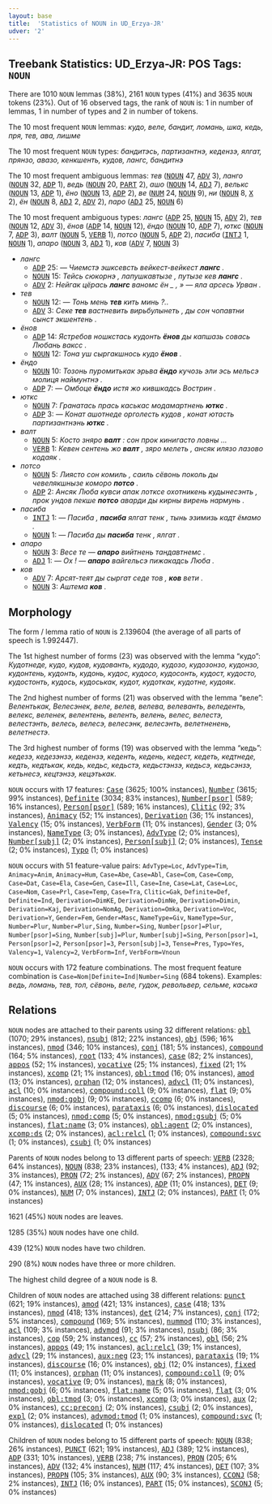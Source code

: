 ```yaml
---
layout: base
title:  'Statistics of NOUN in UD_Erzya-JR'
udver: '2'
---
```


## Treebank Statistics: UD_Erzya-JR: POS Tags: `NOUN`

There are 1010 `NOUN` lemmas (38%), 2161 `NOUN` types (41%) and 3635 `NOUN` tokens (23%).
Out of 16 observed tags, the rank of `NOUN` is: 1 in number of lemmas, 1 in number of types and 2 in number of tokens.

The 10 most frequent `NOUN` lemmas: <em>кудо, веле, бандит, ломань, шка, кедь, пря, тев, ава, лишме</em>

The 10 most frequent `NOUN` types:  <em>бандитэсь, партизантнэ, кедензэ, ялгат, прянзо, авазо, кенкшенть, кудов, лангс, бандитнэ</em>

The 10 most frequent ambiguous lemmas: <em>тев</em> (<tt><a href="myv_jr-pos-NOUN.html">NOUN</a></tt> 47, <tt><a href="myv_jr-pos-ADV.html">ADV</a></tt> 3), <em>ланго</em> (<tt><a href="myv_jr-pos-NOUN.html">NOUN</a></tt> 32, <tt><a href="myv_jr-pos-ADP.html">ADP</a></tt> 1), <em>ведь</em> (<tt><a href="myv_jr-pos-NOUN.html">NOUN</a></tt> 20, <tt><a href="myv_jr-pos-PART.html">PART</a></tt> 2), <em>ашо</em> (<tt><a href="myv_jr-pos-NOUN.html">NOUN</a></tt> 14, <tt><a href="myv_jr-pos-ADJ.html">ADJ</a></tt> 7), <em>велькс</em> (<tt><a href="myv_jr-pos-NOUN.html">NOUN</a></tt> 13, <tt><a href="myv_jr-pos-ADP.html">ADP</a></tt> 1), <em>ёно</em> (<tt><a href="myv_jr-pos-NOUN.html">NOUN</a></tt> 13, <tt><a href="myv_jr-pos-ADP.html">ADP</a></tt> 2), <em>ве</em> (<tt><a href="myv_jr-pos-NUM.html">NUM</a></tt> 24, <tt><a href="myv_jr-pos-NOUN.html">NOUN</a></tt> 9), <em>ни</em> (<tt><a href="myv_jr-pos-NOUN.html">NOUN</a></tt> 8, <tt><a href="myv_jr-pos-X.html">X</a></tt> 2), <em>ён</em> (<tt><a href="myv_jr-pos-NOUN.html">NOUN</a></tt> 8, <tt><a href="myv_jr-pos-ADJ.html">ADJ</a></tt> 2, <tt><a href="myv_jr-pos-ADV.html">ADV</a></tt> 2), <em>паро</em> (<tt><a href="myv_jr-pos-ADJ.html">ADJ</a></tt> 25, <tt><a href="myv_jr-pos-NOUN.html">NOUN</a></tt> 6)

The 10 most frequent ambiguous types:  <em>лангс</em> (<tt><a href="myv_jr-pos-ADP.html">ADP</a></tt> 25, <tt><a href="myv_jr-pos-NOUN.html">NOUN</a></tt> 15, <tt><a href="myv_jr-pos-ADV.html">ADV</a></tt> 2), <em>тев</em> (<tt><a href="myv_jr-pos-NOUN.html">NOUN</a></tt> 12, <tt><a href="myv_jr-pos-ADV.html">ADV</a></tt> 3), <em>ёнов</em> (<tt><a href="myv_jr-pos-ADP.html">ADP</a></tt> 14, <tt><a href="myv_jr-pos-NOUN.html">NOUN</a></tt> 12), <em>ёндо</em> (<tt><a href="myv_jr-pos-NOUN.html">NOUN</a></tt> 10, <tt><a href="myv_jr-pos-ADP.html">ADP</a></tt> 7), <em>юткс</em> (<tt><a href="myv_jr-pos-NOUN.html">NOUN</a></tt> 7, <tt><a href="myv_jr-pos-ADP.html">ADP</a></tt> 3), <em>валт</em> (<tt><a href="myv_jr-pos-NOUN.html">NOUN</a></tt> 5, <tt><a href="myv_jr-pos-VERB.html">VERB</a></tt> 1), <em>потсо</em> (<tt><a href="myv_jr-pos-NOUN.html">NOUN</a></tt> 5, <tt><a href="myv_jr-pos-ADP.html">ADP</a></tt> 2), <em>пасиба</em> (<tt><a href="myv_jr-pos-INTJ.html">INTJ</a></tt> 1, <tt><a href="myv_jr-pos-NOUN.html">NOUN</a></tt> 1), <em>апаро</em> (<tt><a href="myv_jr-pos-NOUN.html">NOUN</a></tt> 3, <tt><a href="myv_jr-pos-ADJ.html">ADJ</a></tt> 1), <em>ков</em> (<tt><a href="myv_jr-pos-ADV.html">ADV</a></tt> 7, <tt><a href="myv_jr-pos-NOUN.html">NOUN</a></tt> 3)


* <em>лангс</em>
  * <tt><a href="myv_jr-pos-ADP.html">ADP</a></tt> 25: <em>― Чиемстэ эшксевсть вейкест-вейкест <b>лангс</b> .</em>
  * <tt><a href="myv_jr-pos-NOUN.html">NOUN</a></tt> 15: <em>Тейсь сюкорнэ , лапушкавтызе , путызе кев <b>лангс</b> .</em>
  * <tt><a href="myv_jr-pos-ADV.html">ADV</a></tt> 2: <em>Нейгак цёрась <b>лангс</b> ваномс ён _ , » — яла арсесь Урван .</em>
* <em>тев</em>
  * <tt><a href="myv_jr-pos-NOUN.html">NOUN</a></tt> 12: <em>― Тонь мень <b>тев</b> кить минь ?..</em>
  * <tt><a href="myv_jr-pos-ADV.html">ADV</a></tt> 3: <em>Секе <b>тев</b> вастневить вирьбулынеть , ды сон чопавтни сынст экшентень .</em>
* <em>ёнов</em>
  * <tt><a href="myv_jr-pos-ADP.html">ADP</a></tt> 14: <em>Ястребов ношкстась кудонть <b>ёнов</b> ды капшазь совась Любань ваксс .</em>
  * <tt><a href="myv_jr-pos-NOUN.html">NOUN</a></tt> 12: <em>Тона уш сыргакшнось кудо <b>ёнов</b> .</em>
* <em>ёндо</em>
  * <tt><a href="myv_jr-pos-NOUN.html">NOUN</a></tt> 10: <em>Тозонь пуромитькак эрьва <b>ёндо</b> кучозь эли эсь мельсэ молиця наймунтнэ .</em>
  * <tt><a href="myv_jr-pos-ADP.html">ADP</a></tt> 7: <em>― Омбоце <b>ёндо</b> истя жо кившкадсь Вострин .</em>
* <em>юткс</em>
  * <tt><a href="myv_jr-pos-NOUN.html">NOUN</a></tt> 7: <em>Гранатась прась каськас модамартнень <b>юткс</b> .</em>
  * <tt><a href="myv_jr-pos-ADP.html">ADP</a></tt> 3: <em>― Конат ашотнеде орголесть кудов , конат ютасть партизантнэнь <b>юткс</b> .</em>
* <em>валт</em>
  * <tt><a href="myv_jr-pos-NOUN.html">NOUN</a></tt> 5: <em>Косто зняро <b>валт</b> : сон прок кинигасто ловны ...</em>
  * <tt><a href="myv_jr-pos-VERB.html">VERB</a></tt> 1: <em>Кевен сентень жо <b>валт</b> , зяро мелеть , ансяк илязо лазово кодаяк .</em>
* <em>потсо</em>
  * <tt><a href="myv_jr-pos-NOUN.html">NOUN</a></tt> 5: <em>Лиясто сон комиль , саиль сёвонь поколь ды чевелякшнызе коморо <b>потсо</b> .</em>
  * <tt><a href="myv_jr-pos-ADP.html">ADP</a></tt> 2: <em>Ансяк Люба кувси апак лотксе охотникень кудынесэнть , прок ундов пекше <b>потсо</b> аварди ды кирны вирень нармунь .</em>
* <em>пасиба</em>
  * <tt><a href="myv_jr-pos-INTJ.html">INTJ</a></tt> 1: <em>― Пасиба , <b>пасиба</b> ялгат тенк , тынь эзимизь кадт ёмамо .</em>
  * <tt><a href="myv_jr-pos-NOUN.html">NOUN</a></tt> 1: <em>― Пасиба ды <b>пасиба</b> тенк , ялгат .</em>
* <em>апаро</em>
  * <tt><a href="myv_jr-pos-NOUN.html">NOUN</a></tt> 3: <em>Весе те — <b>апаро</b> вийтнень тандавтнемс .</em>
  * <tt><a href="myv_jr-pos-ADJ.html">ADJ</a></tt> 1: <em>― Ох ! ― <b>апаро</b> вайгельсэ пижакадсь Люба .</em>
* <em>ков</em>
  * <tt><a href="myv_jr-pos-ADV.html">ADV</a></tt> 7: <em>Арсят-теят ды сыргат седе тов , <b>ков</b> вети .</em>
  * <tt><a href="myv_jr-pos-NOUN.html">NOUN</a></tt> 3: <em>Аштема <b>ков</b> .</em>

## Morphology

The form / lemma ratio of `NOUN` is 2.139604 (the average of all parts of speech is 1.992447).

The 1st highest number of forms (23) was observed with the lemma “кудо”: <em>Кудотнеде, кудо, кудов, кудованть, кудодо, кудозо, кудозонзо, кудонзо, кудонтень, кудонть, кудонь, кудос, кудосо, кудосонть, кудост, кудосто, кудостонть, кудось, кудоськак, кудот, кудоткак, кудотне, кудояк</em>.

The 2nd highest number of forms (21) was observed with the lemma “веле”: <em>Велентькак, Велесэнек, веле, велев, велева, велеванть, веледенть, велекс, веленек, велентень, веленть, велень, велес, велестэ, велестэнть, велесь, велесэ, велесэнк, велесэнть, велетненень, велетнестэ</em>.

The 3rd highest number of forms (19) was observed with the lemma “кедь”: <em>кедезэ, кедезэнзэ, кедензэ, кеденть, кедень, кедест, кедеть, кедтнеде, кедть, кедтькак, кедь, кедьс, кедьстэ, кедьстэнзэ, кедьсэ, кедьсэнзэ, кетьнесэ, кецтэнзэ, кецэтькак</em>.

`NOUN` occurs with 17 features: <tt><a href="myv_jr-feat-Case.html">Case</a></tt> (3625; 100% instances), <tt><a href="myv_jr-feat-Number.html">Number</a></tt> (3615; 99% instances), <tt><a href="myv_jr-feat-Definite.html">Definite</a></tt> (3034; 83% instances), <tt><a href="myv_jr-feat-Number-psor.html">Number[psor]</a></tt> (589; 16% instances), <tt><a href="myv_jr-feat-Person-psor.html">Person[psor]</a></tt> (589; 16% instances), <tt><a href="myv_jr-feat-Clitic.html">Clitic</a></tt> (92; 3% instances), <tt><a href="myv_jr-feat-Animacy.html">Animacy</a></tt> (52; 1% instances), <tt><a href="myv_jr-feat-Derivation.html">Derivation</a></tt> (36; 1% instances), <tt><a href="myv_jr-feat-Valency.html">Valency</a></tt> (15; 0% instances), <tt><a href="myv_jr-feat-VerbForm.html">VerbForm</a></tt> (11; 0% instances), <tt><a href="myv_jr-feat-Gender.html">Gender</a></tt> (3; 0% instances), <tt><a href="myv_jr-feat-NameType.html">NameType</a></tt> (3; 0% instances), <tt><a href="myv_jr-feat-AdvType.html">AdvType</a></tt> (2; 0% instances), <tt><a href="myv_jr-feat-Number-subj.html">Number[subj]</a></tt> (2; 0% instances), <tt><a href="myv_jr-feat-Person-subj.html">Person[subj]</a></tt> (2; 0% instances), <tt><a href="myv_jr-feat-Tense.html">Tense</a></tt> (2; 0% instances), <tt><a href="myv_jr-feat-Typo.html">Typo</a></tt> (1; 0% instances)

`NOUN` occurs with 51 feature-value pairs: `AdvType=Loc`, `AdvType=Tim`, `Animacy=Anim`, `Animacy=Hum`, `Case=Abe`, `Case=Abl`, `Case=Com`, `Case=Comp`, `Case=Dat`, `Case=Ela`, `Case=Gen`, `Case=Ill`, `Case=Ine`, `Case=Lat`, `Case=Loc`, `Case=Nom`, `Case=Prl`, `Case=Temp`, `Case=Tra`, `Clitic=Gak`, `Definite=Def`, `Definite=Ind`, `Derivation=DimKE`, `Derivation=DimNe`, `Derivation=Dimin`, `Derivation=Kaj`, `Derivation=NomAg`, `Derivation=Omka`, `Derivation=Voc`, `Derivation=Y`, `Gender=Fem`, `Gender=Masc`, `NameType=Giv`, `NameType=Sur`, `Number=Plur`, `Number=Plur,Sing`, `Number=Sing`, `Number[psor]=Plur`, `Number[psor]=Sing`, `Number[subj]=Plur`, `Number[subj]=Sing`, `Person[psor]=1`, `Person[psor]=2`, `Person[psor]=3`, `Person[subj]=3`, `Tense=Pres`, `Typo=Yes`, `Valency=1`, `Valency=2`, `VerbForm=Inf`, `VerbForm=Vnoun`

`NOUN` occurs with 172 feature combinations.
The most frequent feature combination is `Case=Nom|Definite=Ind|Number=Sing` (684 tokens).
Examples: <em>ведь, ломань, тев, тол, сёвонь, веле, гудок, револьвер, сельме, каська</em>


## Relations

`NOUN` nodes are attached to their parents using 32 different relations: <tt><a href="myv_jr-dep-obl.html">obl</a></tt> (1070; 29% instances), <tt><a href="myv_jr-dep-nsubj.html">nsubj</a></tt> (812; 22% instances), <tt><a href="myv_jr-dep-obj.html">obj</a></tt> (596; 16% instances), <tt><a href="myv_jr-dep-nmod.html">nmod</a></tt> (346; 10% instances), <tt><a href="myv_jr-dep-conj.html">conj</a></tt> (181; 5% instances), <tt><a href="myv_jr-dep-compound.html">compound</a></tt> (164; 5% instances), <tt><a href="myv_jr-dep-root.html">root</a></tt> (133; 4% instances), <tt><a href="myv_jr-dep-case.html">case</a></tt> (82; 2% instances), <tt><a href="myv_jr-dep-appos.html">appos</a></tt> (52; 1% instances), <tt><a href="myv_jr-dep-vocative.html">vocative</a></tt> (25; 1% instances), <tt><a href="myv_jr-dep-fixed.html">fixed</a></tt> (21; 1% instances), <tt><a href="myv_jr-dep-xcomp.html">xcomp</a></tt> (21; 1% instances), <tt><a href="myv_jr-dep-obl-tmod.html">obl:tmod</a></tt> (16; 0% instances), <tt><a href="myv_jr-dep-amod.html">amod</a></tt> (13; 0% instances), <tt><a href="myv_jr-dep-orphan.html">orphan</a></tt> (12; 0% instances), <tt><a href="myv_jr-dep-advcl.html">advcl</a></tt> (11; 0% instances), <tt><a href="myv_jr-dep-acl.html">acl</a></tt> (10; 0% instances), <tt><a href="myv_jr-dep-compound-coll.html">compound:coll</a></tt> (9; 0% instances), <tt><a href="myv_jr-dep-flat.html">flat</a></tt> (9; 0% instances), <tt><a href="myv_jr-dep-nmod-gobj.html">nmod:gobj</a></tt> (9; 0% instances), <tt><a href="myv_jr-dep-ccomp.html">ccomp</a></tt> (6; 0% instances), <tt><a href="myv_jr-dep-discourse.html">discourse</a></tt> (6; 0% instances), <tt><a href="myv_jr-dep-parataxis.html">parataxis</a></tt> (6; 0% instances), <tt><a href="myv_jr-dep-dislocated.html">dislocated</a></tt> (5; 0% instances), <tt><a href="myv_jr-dep-nmod-comp.html">nmod:comp</a></tt> (5; 0% instances), <tt><a href="myv_jr-dep-nmod-gsubj.html">nmod:gsubj</a></tt> (5; 0% instances), <tt><a href="myv_jr-dep-flat-name.html">flat:name</a></tt> (3; 0% instances), <tt><a href="myv_jr-dep-obl-agent.html">obl:agent</a></tt> (2; 0% instances), <tt><a href="myv_jr-dep-xcomp-ds.html">xcomp:ds</a></tt> (2; 0% instances), <tt><a href="myv_jr-dep-acl-relcl.html">acl:relcl</a></tt> (1; 0% instances), <tt><a href="myv_jr-dep-compound-svc.html">compound:svc</a></tt> (1; 0% instances), <tt><a href="myv_jr-dep-csubj.html">csubj</a></tt> (1; 0% instances)

Parents of `NOUN` nodes belong to 13 different parts of speech: <tt><a href="myv_jr-pos-VERB.html">VERB</a></tt> (2328; 64% instances), <tt><a href="myv_jr-pos-NOUN.html">NOUN</a></tt> (838; 23% instances),  (133; 4% instances), <tt><a href="myv_jr-pos-ADJ.html">ADJ</a></tt> (92; 3% instances), <tt><a href="myv_jr-pos-PRON.html">PRON</a></tt> (72; 2% instances), <tt><a href="myv_jr-pos-ADV.html">ADV</a></tt> (67; 2% instances), <tt><a href="myv_jr-pos-PROPN.html">PROPN</a></tt> (47; 1% instances), <tt><a href="myv_jr-pos-AUX.html">AUX</a></tt> (28; 1% instances), <tt><a href="myv_jr-pos-ADP.html">ADP</a></tt> (11; 0% instances), <tt><a href="myv_jr-pos-DET.html">DET</a></tt> (9; 0% instances), <tt><a href="myv_jr-pos-NUM.html">NUM</a></tt> (7; 0% instances), <tt><a href="myv_jr-pos-INTJ.html">INTJ</a></tt> (2; 0% instances), <tt><a href="myv_jr-pos-PART.html">PART</a></tt> (1; 0% instances)

1621 (45%) `NOUN` nodes are leaves.

1285 (35%) `NOUN` nodes have one child.

439 (12%) `NOUN` nodes have two children.

290 (8%) `NOUN` nodes have three or more children.

The highest child degree of a `NOUN` node is 8.

Children of `NOUN` nodes are attached using 38 different relations: <tt><a href="myv_jr-dep-punct.html">punct</a></tt> (621; 19% instances), <tt><a href="myv_jr-dep-amod.html">amod</a></tt> (421; 13% instances), <tt><a href="myv_jr-dep-case.html">case</a></tt> (418; 13% instances), <tt><a href="myv_jr-dep-nmod.html">nmod</a></tt> (418; 13% instances), <tt><a href="myv_jr-dep-det.html">det</a></tt> (214; 7% instances), <tt><a href="myv_jr-dep-conj.html">conj</a></tt> (172; 5% instances), <tt><a href="myv_jr-dep-compound.html">compound</a></tt> (169; 5% instances), <tt><a href="myv_jr-dep-nummod.html">nummod</a></tt> (110; 3% instances), <tt><a href="myv_jr-dep-acl.html">acl</a></tt> (109; 3% instances), <tt><a href="myv_jr-dep-advmod.html">advmod</a></tt> (91; 3% instances), <tt><a href="myv_jr-dep-nsubj.html">nsubj</a></tt> (86; 3% instances), <tt><a href="myv_jr-dep-cop.html">cop</a></tt> (59; 2% instances), <tt><a href="myv_jr-dep-cc.html">cc</a></tt> (57; 2% instances), <tt><a href="myv_jr-dep-obl.html">obl</a></tt> (56; 2% instances), <tt><a href="myv_jr-dep-appos.html">appos</a></tt> (49; 1% instances), <tt><a href="myv_jr-dep-acl-relcl.html">acl:relcl</a></tt> (39; 1% instances), <tt><a href="myv_jr-dep-advcl.html">advcl</a></tt> (29; 1% instances), <tt><a href="myv_jr-dep-aux-neg.html">aux:neg</a></tt> (23; 1% instances), <tt><a href="myv_jr-dep-parataxis.html">parataxis</a></tt> (19; 1% instances), <tt><a href="myv_jr-dep-discourse.html">discourse</a></tt> (16; 0% instances), <tt><a href="myv_jr-dep-obj.html">obj</a></tt> (12; 0% instances), <tt><a href="myv_jr-dep-fixed.html">fixed</a></tt> (11; 0% instances), <tt><a href="myv_jr-dep-orphan.html">orphan</a></tt> (11; 0% instances), <tt><a href="myv_jr-dep-compound-coll.html">compound:coll</a></tt> (9; 0% instances), <tt><a href="myv_jr-dep-vocative.html">vocative</a></tt> (9; 0% instances), <tt><a href="myv_jr-dep-mark.html">mark</a></tt> (8; 0% instances), <tt><a href="myv_jr-dep-nmod-gobj.html">nmod:gobj</a></tt> (6; 0% instances), <tt><a href="myv_jr-dep-flat-name.html">flat:name</a></tt> (5; 0% instances), <tt><a href="myv_jr-dep-flat.html">flat</a></tt> (3; 0% instances), <tt><a href="myv_jr-dep-obl-tmod.html">obl:tmod</a></tt> (3; 0% instances), <tt><a href="myv_jr-dep-xcomp.html">xcomp</a></tt> (3; 0% instances), <tt><a href="myv_jr-dep-aux.html">aux</a></tt> (2; 0% instances), <tt><a href="myv_jr-dep-cc-preconj.html">cc:preconj</a></tt> (2; 0% instances), <tt><a href="myv_jr-dep-csubj.html">csubj</a></tt> (2; 0% instances), <tt><a href="myv_jr-dep-expl.html">expl</a></tt> (2; 0% instances), <tt><a href="myv_jr-dep-advmod-tmod.html">advmod:tmod</a></tt> (1; 0% instances), <tt><a href="myv_jr-dep-compound-svc.html">compound:svc</a></tt> (1; 0% instances), <tt><a href="myv_jr-dep-dislocated.html">dislocated</a></tt> (1; 0% instances)

Children of `NOUN` nodes belong to 15 different parts of speech: <tt><a href="myv_jr-pos-NOUN.html">NOUN</a></tt> (838; 26% instances), <tt><a href="myv_jr-pos-PUNCT.html">PUNCT</a></tt> (621; 19% instances), <tt><a href="myv_jr-pos-ADJ.html">ADJ</a></tt> (389; 12% instances), <tt><a href="myv_jr-pos-ADP.html">ADP</a></tt> (331; 10% instances), <tt><a href="myv_jr-pos-VERB.html">VERB</a></tt> (238; 7% instances), <tt><a href="myv_jr-pos-PRON.html">PRON</a></tt> (205; 6% instances), <tt><a href="myv_jr-pos-ADV.html">ADV</a></tt> (132; 4% instances), <tt><a href="myv_jr-pos-NUM.html">NUM</a></tt> (117; 4% instances), <tt><a href="myv_jr-pos-DET.html">DET</a></tt> (107; 3% instances), <tt><a href="myv_jr-pos-PROPN.html">PROPN</a></tt> (105; 3% instances), <tt><a href="myv_jr-pos-AUX.html">AUX</a></tt> (90; 3% instances), <tt><a href="myv_jr-pos-CCONJ.html">CCONJ</a></tt> (58; 2% instances), <tt><a href="myv_jr-pos-INTJ.html">INTJ</a></tt> (16; 0% instances), <tt><a href="myv_jr-pos-PART.html">PART</a></tt> (15; 0% instances), <tt><a href="myv_jr-pos-SCONJ.html">SCONJ</a></tt> (5; 0% instances)

